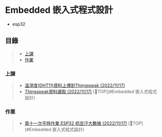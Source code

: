 # Embedded 嵌入式程式設計
- esp32
## 目錄
>- [上課](#上課)
>- [作業](#作業)
### 上課
>- [溫溼度(DHT11)資料上傳到Thingspeak (2022/11/17)](https://github.com/XiaoYu0708/Embedded/tree/WriteSingleFields)
>- [Thingspeak資料讀取 (2022/11/17)](https://github.com/XiaoYu0708/Embedded/tree/ReadMultipleFields)
[📍TOP](#Embedded 嵌入式程式設計)
### 作業
>- [第十一次平時作業 ESP32 抓空汙大數據 (2022/11/17)](https://github.com/XiaoYu0708/Embedded/tree/HTTP-PM2.5-Print)
[📍TOP](#Embedded 嵌入式程式設計)

